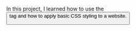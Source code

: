 In this project, I learned how to use the <button> tag and how to apply basic CSS styling to a website.
